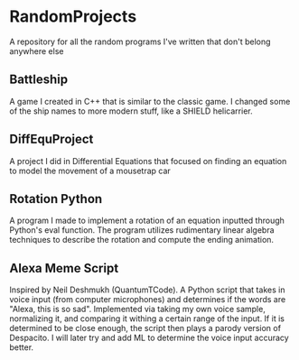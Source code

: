 # RandomProjects
A repository for all the random programs I've written that don't belong anywhere else

## Battleship

A game I created in C++ that is similar to the classic game. I changed some of the ship names to more modern stuff, like a SHIELD helicarrier.

## DiffEquProject

A project I did in Differential Equations that focused on finding an equation to model the movement of a mousetrap car

## Rotation Python

A program I made to implement a rotation of an equation inputted through Python's eval function. The program utilizes rudimentary linear algebra techniques to describe the rotation and compute the ending animation.

## Alexa Meme Script

Inspired by Neil Deshmukh (QuantumTCode). A Python script that takes in voice input (from computer microphones) and determines if the words are "Alexa, this is so sad". Implemented via taking my own voice sample, normalizing it, and comparing it withing a certain range of the input. If it is determined to be close enough, the script then plays a parody version of Despacito. I will later try and add ML to determine the voice input accuracy better.

